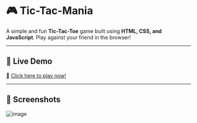 # 🎮 Tic-Tac-Mania

A simple and fun **Tic-Tac-Toe** game built using **HTML, CSS, and JavaScript**. Play against your friend in the browser!

---

## 🚀 Live Demo

🔗 [Click here to play now!](https://ashwindumane.github.io/Tic-Tac-Toe-Mania/)

---

## 📸 Screenshots

![image](https://github.com/user-attachments/assets/1a68420a-e34c-40ae-87d0-70483014155d)
